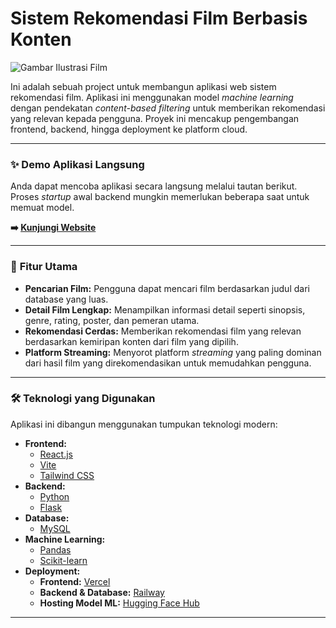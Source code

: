 # Sistem Rekomendasi Film Berbasis Konten

![Gambar Ilustrasi Film](https://github.com/user-attachments/assets/6b14386e-ff71-4e12-ad2d-3e231d7a4421)

Ini adalah sebuah project untuk membangun aplikasi web sistem rekomendasi film. Aplikasi ini menggunakan model *machine learning* dengan pendekatan *content-based filtering* untuk memberikan rekomendasi yang relevan kepada pengguna. Proyek ini mencakup pengembangan frontend, backend, hingga deployment ke platform cloud.

---

### ✨ **Demo Aplikasi Langsung**

Anda dapat mencoba aplikasi secara langsung melalui tautan berikut. Proses *startup* awal backend mungkin memerlukan beberapa saat untuk memuat model.

**➡️ [Kunjungi Website](https://skripsi-rekomendasi-film.vercel.app)**

---

### 🎯 **Fitur Utama**

* **Pencarian Film:** Pengguna dapat mencari film berdasarkan judul dari database yang luas.
* **Detail Film Lengkap:** Menampilkan informasi detail seperti sinopsis, genre, rating, poster, dan pemeran utama.
* **Rekomendasi Cerdas:** Memberikan rekomendasi film yang relevan berdasarkan kemiripan konten dari film yang dipilih.
* **Platform Streaming:** Menyorot platform *streaming* yang paling dominan dari hasil film yang direkomendasikan untuk memudahkan pengguna.

---

### 🛠️ **Teknologi yang Digunakan**

Aplikasi ini dibangun menggunakan tumpukan teknologi modern:

* **Frontend:**
  * [React.js](https://reactjs.org/)
  * [Vite](https://vitejs.dev/)
  * [Tailwind CSS](https://tailwindcss.com/)
* **Backend:**
  * [Python](https://www.python.org/)
  * [Flask](https://flask.palletsprojects.com/)
* **Database:**
  * [MySQL](https://www.mysql.com/)
* **Machine Learning:**
  * [Pandas](https://pandas.pydata.org/)
  * [Scikit-learn](https://scikit-learn.org/)
* **Deployment:**
  * **Frontend:** [Vercel](https://vercel.com/)
  * **Backend & Database:** [Railway](https://railway.app/)
  * **Hosting Model ML:** [Hugging Face Hub](https://huggingface.co/)

---

